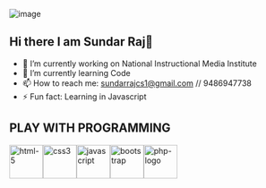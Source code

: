 <!--![image](https://github.com/sundarraj33/sundarraj33/assets/64121348/8477d7fd-fa25-4a81-8ddc-26e13930418b)-->
![image](https://github.com/user-attachments/assets/18e1c4bf-21f9-46ea-b4d1-f053461bbbb6)


## Hi there  I am Sundar Raj👋
<!--
**sundarraj33/sundarraj33** is a ✨ _special_ ✨ repository because its `README.md` (this file) appears on your GitHub profile.

Here are some ideas to get you started:
-->
- 🔭 I’m currently working on National Instructional Media Institute
- 🌱 I’m currently learning Code
- 📫 How to reach me: sundarrajcs1@gmail.com // 9486947738
- ⚡ Fun fact: Learning in Javascript
## PLAY WITH PROGRAMMING
<img width="60" height="60" src="https://img.icons8.com/fluency/96/html-5.png" alt="html-5"/><img width="60" height="60" src="https://img.icons8.com/color/48/css3.png" alt="css3"/><img width="60" height="60" src="https://img.icons8.com/fluency/48/javascript.png" alt="javascript"/><img width="60" height="60" src="https://img.icons8.com/color-glass/48/bootstrap.png" alt="bootstrap"/><img width="60" height="60" src="https://img.icons8.com/ios/50/php-logo.png" alt="php-logo"/>

